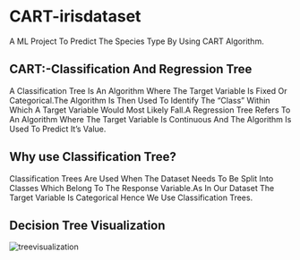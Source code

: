 # CART-irisdataset
A ML Project To Predict The Species Type By Using CART Algorithm.
## CART:-Classification And Regression Tree
A Classification Tree Is An Algorithm Where The Target Variable Is Fixed Or Categorical.The Algorithm Is Then Used To Identify The “Class” Within Which A Target Variable Would Most Likely Fall.A Regression Tree Refers To An Algorithm Where The Target Variable Is Continuous And The Algorithm Is Used To Predict It’s Value.
## Why use Classification Tree?
Classification Trees Are Used When The Dataset Needs To Be Split Into Classes Which Belong To The Response Variable.As In Our Dataset The Target Variable Is Categorical Hence We Use Classification Trees.
## Decision Tree Visualization
![treevisualization](https://user-images.githubusercontent.com/68178954/102004599-3fa25c00-3d38-11eb-9f9b-862b6eaa2217.png)

